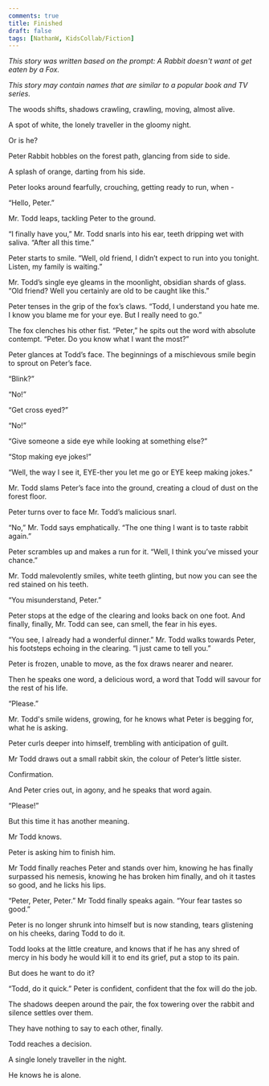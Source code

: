 ```yaml
---
comments: true
title: Finished
draft: false
tags: [NathanW, KidsCollab/Fiction]
---
```

 
<i>This story was written based on the prompt: A Rabbit doesn't want ot get eaten by a Fox.

This story may contain names that are similar to a popular book and TV series.</i>

The woods shifts, shadows crawling, crawling, moving, almost alive.

A spot of white, the lonely traveller in the gloomy night.

Or is he?

Peter Rabbit hobbles on the forest path, glancing from side to side.

A splash of orange, darting from his side.

Peter looks around fearfully, crouching, getting ready to run, when -

“Hello, Peter.”

Mr. Todd leaps, tackling Peter to the ground.

“I finally have you,” Mr. Todd snarls into his ear, teeth dripping wet with saliva. “After all this time.”

Peter starts to smile. “Well, old friend, I didn’t expect to run into you tonight. Listen, my family is waiting.”

Mr. Todd’s single eye gleams in the moonlight, obsidian shards of glass. “Old friend? Well you certainly are old to be caught like this.”

Peter tenses in the grip of the fox’s claws. “Todd, I understand you hate me. I know you blame me for your eye. But I really need to go.”

The fox clenches his other fist. “Peter,” he spits out the word with absolute contempt. “Peter. Do you know what I want the most?”

Peter glances at Todd’s face. The beginnings of a mischievous smile begin to sprout on Peter’s face.

“Blink?”

“No!”

“Get cross eyed?”

“No!”

“Give someone a side eye while looking at something else?”

“Stop making eye jokes!”

“Well, the way I see it, EYE-ther you let me go or EYE keep making jokes.”

Mr. Todd slams Peter’s face into the ground, creating a cloud of dust on the forest floor.

Peter turns over to face Mr. Todd’s malicious snarl.

“No,” Mr. Todd says emphatically. “The one thing I want is to taste rabbit again.”

Peter scrambles up and makes a run for it. “Well, I think you’ve missed your chance.”

Mr. Todd malevolently smiles, white teeth glinting, but now you can see the red stained on his teeth.

“You misunderstand, Peter.”

Peter stops at the edge of the clearing and looks back on one foot. And finally, finally, Mr. Todd can see, can smell, the fear in his eyes.

“You see, I already had a wonderful dinner.” Mr. Todd walks towards Peter, his footsteps echoing in the clearing. “I just came to tell you.”

Peter is frozen, unable to move, as the fox draws nearer and nearer.

Then he speaks one word, a delicious word, a word that Todd will savour for the rest of his life.

“Please.”

Mr. Todd's smile widens, growing, for he knows what Peter is begging for, what he is asking.

Peter curls deeper into himself, trembling with anticipation of guilt.

Mr Todd draws out a small rabbit skin, the colour of Peter’s little sister.

Confirmation.

And Peter cries out, in agony, and he speaks that word again.

“Please!”

But this time it has another meaning.

Mr Todd knows.

Peter is asking him to finish him.

Mr Todd finally reaches Peter and stands over him, knowing he has finally surpassed his nemesis, knowing he has broken him finally, and oh it tastes so good, and he licks his lips.

“Peter, Peter, Peter.” Mr Todd finally speaks again. “Your fear tastes so good.”

Peter is no longer shrunk into himself but is now standing, tears glistening on his cheeks, daring Todd to do it.

Todd looks at the little creature, and knows that if he has any shred of mercy in his body he would kill it to end its grief, put a stop to its pain.

But does he want to do it?

“Todd, do it quick.” Peter is confident, confident that the fox will do the job.

The shadows deepen around the pair, the fox towering over the rabbit and silence settles over them.

They have nothing to say to each other, finally.

Todd reaches a decision.

A single lonely traveller in the night.

He knows he is alone.
